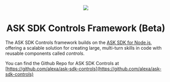 <!-- markdownlint-disable MD041 -->
<!-- markdownlint-disable MD033 -->

<p align="center">
  <img src="https://m.media-amazon.com/images/G/01/mobile-apps/dex/avs/docs/ux/branding/mark1._TTH_.png">
  <br/>
  <h1 align="center">ASK SDK Controls Framework (Beta)</h1>
</p>

The ASK SDK Controls framework builds on the [ASK SDK for Node.js](https://github.com/alexa/alexa-skills-kit-sdk-for-nodejs), offering a scalable solution for creating large, multi-turn skills in code with reusable components called *controls*.

You can find the Github Repo for ASK SDK Controls at [https://github.com/alexa/ask-sdk-controls](https://github.com/alexa/ask-sdk-controls)
